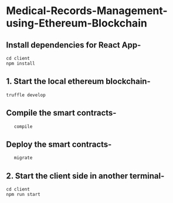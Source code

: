 # Medical-Records-Management-using-Ethereum-Blockchain

## Install dependencies for React App-
```
cd client
npm install
```

## 1. Start the local ethereum blockchain-
```
truffle develop
```
  ## Compile the smart contracts-
  ```
     compile
 ```
  ## Deploy the smart contracts-
  ```
     migrate
  ```


## 2. Start the client side in another terminal-
```
cd client
npm run start
```
